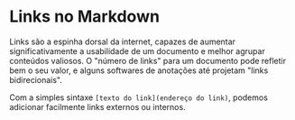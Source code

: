 # Links no Markdown

Links são a espinha dorsal da internet, capazes de aumentar significativamente a usabilidade de um documento e melhor agrupar conteúdos valiosos. O "número de links" para um documento pode refletir bem o seu valor, e alguns softwares de anotações até projetam "links bidirecionais".

Com a simples sintaxe `[texto do link](endereço do link)`, podemos adicionar facilmente links externos ou internos.

